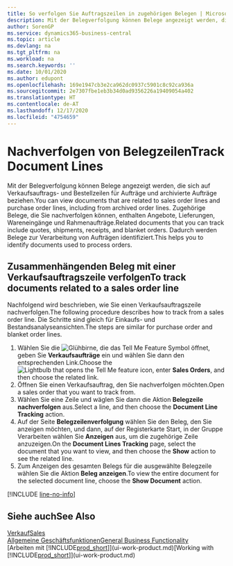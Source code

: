 ```yaml
---
title: So verfolgen Sie Auftragszeilen in zugehörigen Belegen | Microsoft Docs
description: Mit der Belegverfolgung können Belege angezeigt werden, die sich auf Verkaufsauftrags- und Bestellzeilen für Aufträge und archivierte Aufträge beziehen. Zugehörige Belege, die Sie nachverfolgen können, enthalten Angebote, Lieferungen, Wareneingänge und Rahmenaufträge. Dadurch werden Belege zur Verarbeitung von Aufträgen identifiziert.
author: SorenGP
ms.service: dynamics365-business-central
ms.topic: article
ms.devlang: na
ms.tgt_pltfrm: na
ms.workload: na
ms.search.keywords: ''
ms.date: 10/01/2020
ms.author: edupont
ms.openlocfilehash: 169e1947cb3e2ca962dc0937c5901c8c92ca936a
ms.sourcegitcommit: 2e7307fbe1eb3b34d0ad9356226a19409054a402
ms.translationtype: HT
ms.contentlocale: de-AT
ms.lasthandoff: 12/17/2020
ms.locfileid: "4754659"
---
```

# <a name="track-document-lines"></a><span data-ttu-id="08124-105">Nachverfolgen von Belegzeilen</span><span class="sxs-lookup"><span data-stu-id="08124-105">Track Document Lines</span></span>
<span data-ttu-id="08124-106">Mit der Belegverfolgung können Belege angezeigt werden, die sich auf Verkaufsauftrags- und Bestellzeilen für Aufträge und archivierte Aufträge beziehen.</span><span class="sxs-lookup"><span data-stu-id="08124-106">You can view documents that are related to sales order lines and purchase order lines, including from archived order lines.</span></span> <span data-ttu-id="08124-107">Zugehörige Belege, die Sie nachverfolgen können, enthalten Angebote, Lieferungen, Wareneingänge und Rahmenaufträge.</span><span class="sxs-lookup"><span data-stu-id="08124-107">Related documents that you can track include quotes, shipments, receipts, and blanket orders.</span></span> <span data-ttu-id="08124-108">Dadurch werden Belege zur Verarbeitung von Aufträgen identifiziert.</span><span class="sxs-lookup"><span data-stu-id="08124-108">This helps you to identify documents used to process orders.</span></span>  

## <a name="to-track-documents-related-to-a-sales-order-line"></a><span data-ttu-id="08124-109">Zusammenhängenden Beleg mit einer Verkaufsauftragszeile verfolgen</span><span class="sxs-lookup"><span data-stu-id="08124-109">To track documents related to a sales order line</span></span>
<span data-ttu-id="08124-110">Nachfolgend wird beschrieben, wie Sie einen Verkaufsauftragszeile nachverfolgen.</span><span class="sxs-lookup"><span data-stu-id="08124-110">The following procedure describes how to track from a sales order line.</span></span> <span data-ttu-id="08124-111">Die Schritte sind gleich für Einkaufs- und Bestandsanalyseansichten.</span><span class="sxs-lookup"><span data-stu-id="08124-111">The steps are similar for purchase order and blanket order lines.</span></span>

1.  <span data-ttu-id="08124-112">Wählen Sie die ![Glühbirne, die das Tell Me Feature](media/ui-search/search_small.png "Tell Me-Funktion") Symbol öffnet, geben Sie **Verkaufsaufträge** ein und wählen Sie dann den entsprechenden Link.</span><span class="sxs-lookup"><span data-stu-id="08124-112">Choose the ![Lightbulb that opens the Tell Me feature](media/ui-search/search_small.png "Tell me what you want to do") icon, enter **Sales Orders**, and then choose the related link.</span></span>  
2.  <span data-ttu-id="08124-113">Öffnen Sie einen Verkaufsauftrag, den Sie nachverfolgen möchten.</span><span class="sxs-lookup"><span data-stu-id="08124-113">Open a sales order that you want to track from.</span></span>  
3.  <span data-ttu-id="08124-114">Wählen Sie eine Zeile und wäglen Sie dann die Aktion **Belegzeile nachverfolgen** aus.</span><span class="sxs-lookup"><span data-stu-id="08124-114">Select a line, and then choose the **Document Line Tracking** action.</span></span>
4. <span data-ttu-id="08124-115">Auf der Seite **Belegzeilenverfolgung** wählen Sie den Beleg, den Sie anzeigen möchten, und dann, auf der Registerkarte Start, in der Gruppe Verarbeiten wählen Sie **Anzeigen** aus, um die zugehörige Zeile anzuzeigen.</span><span class="sxs-lookup"><span data-stu-id="08124-115">On the **Document Lines Tracking** page, select the document that you want to view, and then choose the **Show** action to see the related line.</span></span>
5. <span data-ttu-id="08124-116">Zum Anzeigen des gesamten Belegs für die ausgewählte Belegzeile wählen Sie die Aktion **Beleg anzeigen**.</span><span class="sxs-lookup"><span data-stu-id="08124-116">To view the entire document for the selected document line, choose the **Show Document** action.</span></span>

[!INCLUDE [line-no-info](includes/line-no-info.md)]

## <a name="see-also"></a><span data-ttu-id="08124-117">Siehe auch</span><span class="sxs-lookup"><span data-stu-id="08124-117">See Also</span></span>
[<span data-ttu-id="08124-118">Verkauf</span><span class="sxs-lookup"><span data-stu-id="08124-118">Sales</span></span>](sales-manage-sales.md)  
[<span data-ttu-id="08124-119">Allgemeine Geschäftsfunktionen</span><span class="sxs-lookup"><span data-stu-id="08124-119">General Business Functionality</span></span>](ui-across-business-areas.md)  
<span data-ttu-id="08124-120">[Arbeiten mit [!INCLUDE[prod_short](includes/prod_short.md)]](ui-work-product.md)</span><span class="sxs-lookup"><span data-stu-id="08124-120">[Working with [!INCLUDE[prod_short](includes/prod_short.md)]](ui-work-product.md)</span></span>
